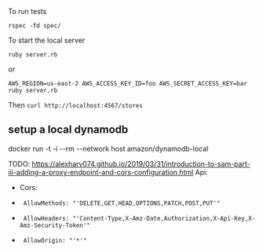 To run tests

```
rspec -fd spec/
```

To start the local server
```
ruby server.rb
```

or
```
AWS_REGION=us-east-2 AWS_ACCESS_KEY_ID=foo AWS_SECRET_ACCESS_KEY=bar ruby server.rb
```

Then `curl http://localhost:4567/stores`

## setup a local dynamodb

docker run -t -i --rm --network host amazon/dynamodb-local


TODO:
https://alexharv074.github.io/2019/03/31/introduction-to-sam-part-iii-adding-a-proxy-endpoint-and-cors-configuration.html
  Api:
+    Cors:
+      AllowMethods: "'DELETE,GET,HEAD,OPTIONS,PATCH,POST,PUT'"
+      AllowHeaders: "'Content-Type,X-Amz-Date,Authorization,X-Api-Key,X-Amz-Security-Token'"
+      AllowOrigin: "'*'"